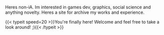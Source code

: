Heres non-iA. Im interested in games dev, graphics, social science and anything novelty. Heres a site for archive my works and experience.

{{< typeit speed=20 >}}You're finally here!  Welcome and feel free to take a look around!  ;){{< /typeit >}}
